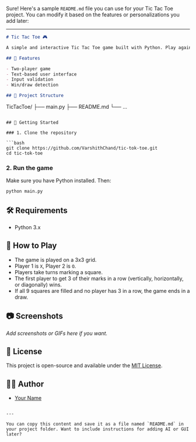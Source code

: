 Sure! Here's a sample `README.md` file you can use for your Tic Tac Toe project. You can modify it based on the features or personalizations you add later:

---

```markdown
# Tic Tac Toe 🎮

A simple and interactive Tic Tac Toe game built with Python. Play against another player in the terminal or enhance it to support AI or GUI-based interfaces!

## 🔧 Features

- Two-player game
- Text-based user interface
- Input validation
- Win/draw detection

## 📁 Project Structure

```

TicTacToe/
├── main.py
├── README.md
└── ...

````

## 🚀 Getting Started

### 1. Clone the repository

```bash
git clone https://github.com/VarshithChand/tic-tok-toe.git
cd tic-tok-toe
````

### 2. Run the game

Make sure you have Python installed. Then:

```bash
python main.py
```

## 🛠 Requirements

* Python 3.x

## 🧠 How to Play

* The game is played on a 3x3 grid.
* Player 1 is `X`, Player 2 is `O`.
* Players take turns marking a square.
* The first player to get 3 of their marks in a row (vertically, horizontally, or diagonally) wins.
* If all 9 squares are filled and no player has 3 in a row, the game ends in a draw.

## 📷 Screenshots

*Add screenshots or GIFs here if you want.*

## 📜 License

This project is open-source and available under the [MIT License](LICENSE).

## 🙋‍♂️ Author

* [Your Name](https://github.com/RAVILLAYASWARDHAN)
```

---

You can copy this content and save it as a file named `README.md` in your project folder. Want to include instructions for adding AI or GUI later?
```
